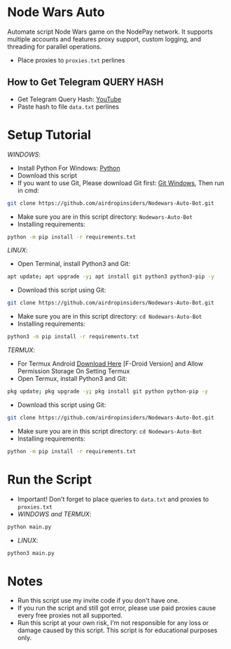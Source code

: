 # Node Wars Auto
Automate script Node Wars game on the NodePay network. It supports multiple accounts and features proxy support, custom logging, and threading for parallel operations.

- Place proxies to ``proxies.txt`` perlines
## How to Get Telegram QUERY HASH
- Get Telegram Query Hash: [YouTube](https://www.youtube.com/watch?v=RrGDPdhoAYI&ab_channel=CryptoFarmers%F0%9F%91%A8%E2%80%8D%F0%9F%8C%BE)
- Paste hash to file ``data.txt`` perlines
# Setup Tutorial
_*WINDOWS*_: 
- Install Python For Windows: [Python](https://www.python.org/ftp/python/3.13.0/python-3.13.0-amd64.exe)
- Download this script
- If you want to use Git, Please download Git first: [Git Windows](https://github.com/git-for-windows/git/releases/download/v2.47.1.windows.1/Git-2.47.1-64-bit.exe), Then run in cmd:
```bash
git clone https://github.com/airdropinsiders/Nodewars-Auto-Bot.git
```
- Make sure you are in this script directory: ``Nodewars-Auto-Bot``
- Installing requirements:
```bash
python -m pip install -r requirements.txt
```
_*LINUX*_: 
- Open Terminal, install Python3 and Git:
```bash
apt update; apt upgrade -y; apt install git python3 python3-pip -y
```
- Download this script using Git:
```bash
git clone https://github.com/airdropinsiders/Nodewars-Auto-Bot.git
```
- Make sure you are in this script directory: ``cd Nodewars-Auto-Bot``
- Installing requirements: 
```bash
python3 -m pip install -r requirements.txt
```
_*TERMUX*_:
- For Termux Android [Download Here](https://f-droid.org/repo/com.termux_1020.apk) [F-Droid Version] and Allow Permission Storage On Setting Termux
- Open Termux, install Python3 and Git:
```bash
pkg update; pkg upgrade -y; pkg install git python python-pip -y
```
- Download this script using Git:
```bash
git clone https://github.com/airdropinsiders/Nodewars-Auto-Bot.git
```
- Make sure you are in this script directory: ``cd Nodewars-Auto-Bot``
- Installing requirements: 
```bash
python -m pip install -r requirements.txt
```
# Run the Script
- Important! Don't forget to place queries to ``data.txt`` and proxies to ``proxies.txt``
- _*WINDOWS and TERMUX*_: 
```bash
python main.py
```
- _*LINUX*_: 
```bash
python3 main.py
```
# Notes
- Run this script use my invite code if you don't have one.
- If you run the script and still got error, please use paid proxies cause every free proxies not all supported.
- Run this script at your own risk, I'm not responsible for any loss or damage caused by this script. This script is for educational purposes only.
